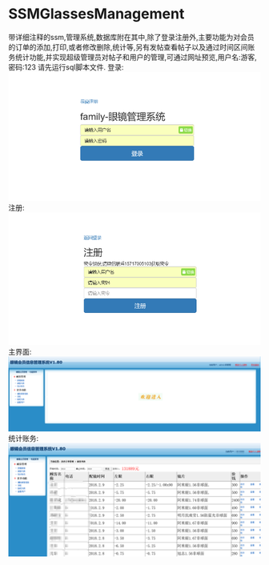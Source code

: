 # SSMGlassesManagement
带详细注释的ssm,管理系统,数据库附在其中,除了登录注册外,主要功能为对会员的订单的添加,打印,或者修改删除,统计等,另有发帖查看帖子以及通过时间区间账务统计功能,并实现超级管理员对帖子和用户的管理,可通过网址预览,用户名:游客,密码:123
请先运行sql脚本文件.
登录:
![Image text](https://github.com/329804752/img/blob/master/index.png)
注册:
![Image text](https://github.com/329804752/img/blob/master/sign.png)
主界面:
![Image text](https://github.com/329804752/img/blob/master/main.png)
统计账务:
![Image text](https://github.com/329804752/img/blob/master/accounting.png)
